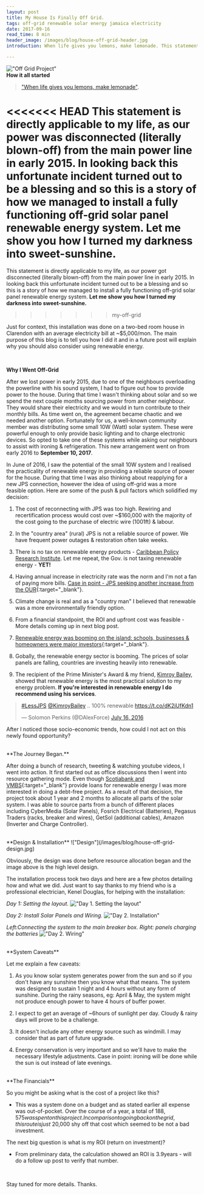 ```yaml
---
layout: post
title: My House Is Finally Off Grid.
tags: off-grid renewable solar energy jamaica electricity
date: 2017-09-16
read_time: 8 min
header_image: /images/blog/house-off-grid-header.jpg
introduction: When life gives you lemons, make lemonade. This statement is directly applicable to my life, as our power got disconnected (literally blown-off) from the main power line in early 2015. In looking back this unfortunate incident turned out to be a blessing and so this is a story of how we managed to install a fully functioning off-grid solar panel renewable energy system. Let me show you how I turned my darkness into sweet-sunshine!

---
```

!["Off Grid Project"](/images/blog/house-off-grid-header.jpg)
<br/>
**How it all started**

> ["When life gives you lemons, make lemonade"](https://en.wikipedia.org/wiki/When_life_gives_you_lemons%2C_make_lemonade). 

<<<<<<< HEAD
This statement is directly applicable to my life, as our power was disconnected (literally blown-off) from the main power line in early 2015. In looking back this unfortunate incident turned out to be a blessing and so this is a story of how we managed to install a fully functioning off-grid solar panel renewable energy system. **Let me show you how I turned my darkness into sweet-sunshine.**
=======
This statement is directly applicable to my life, as our power got disconnected (literally blown-off) from the main power line in early 2015. In looking back this unfortunate incident turned out to be a blessing and so this is a story of how we managed to install a fully functioning off-grid solar panel renewable energy system. **Let me show you how I turned my darkness into sweet-sunshine.**
>>>>>>> my-off-grid

Just for context, this installation was done on a two-bed room house in Clarendon with an average electricity bill at ~$5,000/mon. The main purpose of this blog is to tell you how I did it and in a future post will explain why you should also consider using renewable energy.

<br/>

**Why I Went Off-Grid**

After we lost power in early 2015, due to one of the neighbours overloading the powerline with his sound system, I had to figure out how to provide power to the house. During that time I wasn't thinking about solar and so we spend the next couple months sourcing power from another neighbour. They would share their electricity and we would in turn contribute to their monthly bills. As time went on, the agreement became chaotic and we needed another option. Fortunately for us, a well-known community member was distributing some small 10W (Watt) solar system. These were powerful enough to only provide basic lighting and to charge electronic devices. So opted to take one of these systems while asking our neighbours to assist with ironing & refrigeration. This new arrangement went on from early 2016 to __September 10, 2017__.

In June of 2016, I saw the potential of the small 10W system and I realised the practicality of renewable energy in providing a reliable source of power for the house. During that time I was also thinking about reapplying for a new JPS connection, however the idea of using off-grid was a more feasible option. Here are some of the push & pull factors which solidified my decision:

1. The cost of reconnecting with JPS was too high. Rewiring and recertification process would cost over ~$160,000 with the majority of the cost going to the purchase of electric wire (1001ft) & labour.

2. In the "country area" (rural) JPS is not a reliable source of power. We have frequent power outages & restoration often take weeks.

3. There is no tax on renewable energy products - [Caribbean Policy Research Institute](http://www.capricaribbean.com/content/tax-incentives). Let me repeat, the Gov. is not taxing renewable energy - **YET!**

4. Having annual increase in electricity rate was the norm and I'm not a fan of paying more bills. [Case in point - JPS seeking another increase from the OUR](http://www.jamaicaobserver.com/news/10--increase-_61762){:target="_blank"}.

5. Climate change is real and as a "country man" I believed that renewable was a more environmentally friendly option.

6. From a financial standpoint, the ROI and upfront cost was feasible - More details coming up in next blog post.


7. [Renewable energy was booming on the island: schools, businesses & homeowners were major investors](https://twitter.com/DAlexForce/status/848043348334174208){:target="_blank"}.

8. Gobally, the renewable energy sector is booming. The prices of solar panels are falling, countries are investing heavily into renewable.

9. The recipient of the Prime Minister's Award & my friend, [Kimroy Bailey](http://kimroybailey.com/pmaward), showed that renewable energy is the most practical solution to my energy problem. __If you're interested in renewable energy I do recommend using his services__.
<blockquote class="twitter-tweet" data-lang="en"><p lang="en" dir="ltr"><a href="https://twitter.com/hashtag/LessJPS?src=hash">#LessJPS</a> <a href="https://twitter.com/KimroyBailey">@KimroyBailey</a> .. 100% renewable <a href="https://t.co/dK2jUfKdn1">https://t.co/dK2jUfKdn1</a></p>&mdash; Solomon Perkins (@DAlexForce) <a href="https://twitter.com/DAlexForce/status/754417819119300608">July 16, 2016</a></blockquote><script async src="//platform.twitter.com/widgets.js" charset="utf-8"></script>

After I noticed those socio-economic trends, how could I not act on this newly found opportunity?

<br/>
**The Journey Began.**

After doing a bunch of research, tweeting & watching youtube videos, I went into action. It first started out as office discussions then I went into resource gathering mode. Even though [Scotiabank and VMBS](http://solarbuzzjamaica.com/tag/building-society/){:target="_blank"} provide loans for renewable energy I was more interested in doing a debt-free project. As a result of that decision, the project took about 1 year and 2 months to allocate all parts of the solar system. I was able to source parts from a bunch of different places including
CyberMedia (Solar Panels), Fosrich Electrical (Batteries), Pegasus Traders (racks, breaker and wires), GetSol (additional cables), Amazon (Inverter and Charge Controller).

<br/>
**Design & Installation**
!["Design"](/images/blog/house-off-grid-design.jpg)


Obviously, the design was done before resource allocation began and the image above is the high level design. 

The installation process took two days and here are a few photos detailing how and what we did. Just want to say thanks to my friend who is a professional electrician, Kenel Douglas, for helping with the installation:

*Day 1: Setting the layout.*
!["Day 1. Setting the layout"](/images/blog/house-off-grid-day-1.jpg)

*Day 2: Install Solar Panels and Wiring.*
!["Day 2. Installation"](/images/blog/house-off-grid-day-2.jpg)

*Left:Connecting the system to the main breaker box. Right: panels charging the batteries*
!["Day 2. Wiring"](/images/blog/house-off-grid-day-2-end.jpg)

<br/>
**System Caveats**

Let me explain a few caveats:

1. As you know solar system generates power from the sun and so if you don't have any sunshine then you know what that means. The system was designed to sustain 1 night and 4 hours without any form of sunshine. During the rainy seasons, eg: April & May, the system might not produce enough power to have 4 hours of buffer power.

2. I expect to get an average of ~6hours of sunlight per day. Cloudy & rainy days will prove to be a challenge.

3. It doesn't include any other energy source such as windmill. I may consider that as part of future upgrade.

4. Energy conservation is very important and so we'll have to make the necessary lifestyle adjustments. Case in point: ironing will be done while the sun is out instead of late evenings.


<br/>
**The Financials**

So you might be asking what is the cost of a project like this?
 
 - This was a system done on a budget and as stated earlier all expense was out-of-pocket. Over the course of a year, a total of $188,575 was spent on this project. In comparison to going back on the grid, this route is just ~$20,000 shy off that cost which seemed to be not a bad investment. 

The next big question is what is my ROI (return on investment)? 

- From preliminary data, the calculation showed an ROI is 3.9years - will do a follow up post to verify that number.

<br/>

Stay tuned for more details. Thanks.
